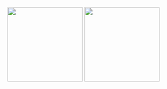 
<!--
**RhuanFerrer/RhuanFerrer** is a ✨ _special_ ✨ repository because its `README.md` (this file) appears on your GitHub profile.

Here are some ideas to get you started:

- 🔭 I’m currently working on ...
- 🌱 I’m currently learning ...
- 👯 I’m looking to collaborate on ...
- 🤔 I’m looking for help with ...
- 💬 Ask me about ...
- 📫 How to reach me: ...
- 😄 Pronouns: ...
- ⚡ Fun fact: ...
-->

<div align="center">
  <img display:inline-block src="https://github-readme-stats.vercel.app/api?username=RhuanFerrer&hide_border=true&theme=highcontrast&count_private=true&show_icons=true&border_radius=20" height="170" />
  <img display:inline-block src="https://github-readme-stats.vercel.app/api/top-langs/?username=RhuanFerrer&layout=compact&theme=highcontrast&border_radius=20&hide_border=true&langs_count=10" height="170" />
</div>
